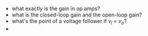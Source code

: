 
- what exactly is the gain in op amps?
- what is the closed-loop gain and the open-loop gain?
- what's the point of a voltage follower if $v_i$ = $v_o$?
- 